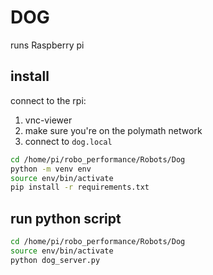 # DOG

runs Raspberry pi

## install

connect to the rpi:
1. vnc-viewer
2. make sure you're on the polymath network
3. connect to `dog.local`

```bash
cd /home/pi/robo_performance/Robots/Dog
python -m venv env
source env/bin/activate
pip install -r requirements.txt
```

## run python script

```bash
cd /home/pi/robo_performance/Robots/Dog
source env/bin/activate
python dog_server.py
```